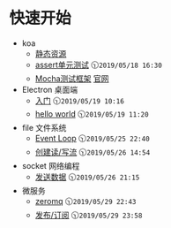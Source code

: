 # 快速开始

* koa
    * [静态资源](/koa/static)
    * [assert单元测试](/koa/test-assert) :clock1030:`2019/05/18 16:30`
    * [Mocha测试框架](https://www.npmjs.com/package/mocha) [官网](https://mochajs.org/)
* Electron 桌面端
    * [入门](/Electron/start) :clock1030:`2019/05/19 10:16`
    * [hello world](/Electron/hello-world) :clock1030:`2019/05/19 11:20`
* file 文件系统
    * [Event Loop](/filesystem/eventloop) :clock1030:`2019/05/25 22:40`
    * [创建读/写流](/filesystem/createReadStream) :clock1030:`2019/05/26 14:54`
* socket 网络编程
    * [发送数据](/socket/writingdata) :clock1030:`2019/05/26 21:15`
* 微服务
    * [zeromq](/microservices/install) :clock1030:`2019/05/29 22:43`
    * [发布/订阅](/microservices/pubandsub) :clock1030:`2019/05/29 23:58`